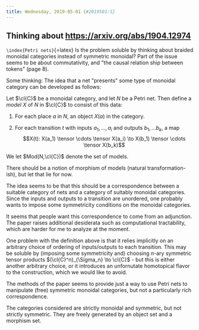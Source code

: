 ```yaml
---
title: Wednesday, 2019-05-01 {#2019501:S}
---
```

Thinking about <https://arxiv.org/abs/1904.12974>
-------------------------------------------------

`\index{Petri nets}`{=latex} Is the problem soluble by thinking about
braided monoidal categories instead of symmetric monoidal? Part of the
issue seems to be about commutativity, and "the causal relation ship
between tokens" (page 8).

Some thinking: The idea that a net "presents" some type of monoidal
category can be developed as follows:

Let $\cl{C}$ be a monoidal category, and let $N$ be a Petri net. Then
define a *model* $X$ of $N$ in $\cl{C}$ to consist of this data:

1.  For each place $a$ in $N$, an object $X(a)$ in the category.

2.  For each transition $t$ with inputs $a_1, \dots, a_i$ and outputs
    $b_1, \dots b_k$, a map
    $$X(t): X(a_1) \tensor \cdots \tensor X(a_i) \to X(b_1) \tensor \cdots \tensor X(b_k)$$

We let $Mod(N,\cl{C})$ denote the set of models.

There should be a notion of morphism of models (natural
transformation-ish), but let that lie for now.

The idea seems to be that this should be a correspondence between a
suitable category of nets and a category of suitably monoidal
categories. Since the inputs and outputs to a transition are unordered,
one probably wants to impose some symmetricity conditions on the
monoidal categories.

It seems that people want this correspondence to come from an
adjunction. The paper raises additional desiderata such as computational
tractability, which are harder for me to analyze at the moment.

One problem with the definition above is that it relies implicitly on an
arbitrary choice of ordering of inputs/outputs to each transition. This
may be soluble by (imposing some symmetricity and) choosing $n$-ary
symmetric tensor products $(\cl{C}^n)_{\Sigma_n} \to \cl{C}$ - but this
is either another arbitrary choice, or it introduces an unfornutate
homotopical flavor to the construction, which we would like to avoid.

The methods of the paper seems to provide just a way to use Petri nets
to manipulate (free) symmetric monoidal categories, but not a
particularly rich correspondence.

The categories considered are strictly monoidal and symmetric, but not
strictly symmetric. They are freely generated by an object set and a
morphism set.
